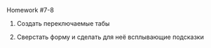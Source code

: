 Homework #7-8

1) Создать переключаемые табы

2) Сверстать форму и сделать для неё всплывающие подсказки
